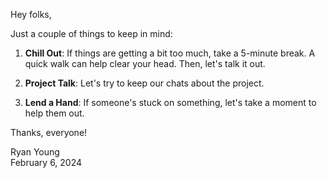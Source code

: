Hey folks,

Just a couple of things to keep in mind:

1. **Chill Out**: If things are getting a bit too much, take a 5-minute break. A quick walk can help clear your head. Then, let's talk it out.

2. **Project Talk**: Let's try to keep our chats about the project.

3. **Lend a Hand**: If someone's stuck on something, let's take a moment to help them out.

Thanks, everyone!

Ryan Young  
February 6, 2024
